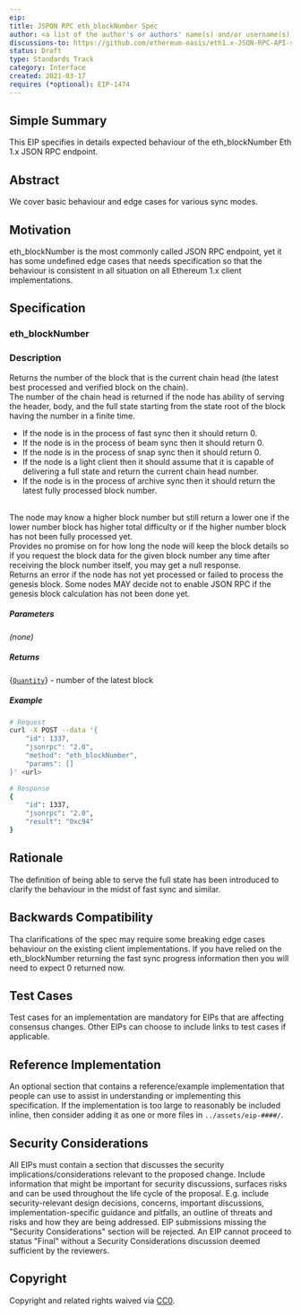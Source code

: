 ```yaml
---
eip: 
title: JSPON RPC eth_blockNumber Spec
author: <a list of the author's or authors' name(s) and/or username(s), or name(s) and email(s), e.g. (use with the parentheses or triangular brackets): FirstName LastName (@GitHubUsername), FirstName LastName <foo@bar.com>, FirstName (@GitHubUsername) and GitHubUsername (@GitHubUsername)>
discussions-to: https://github.com/ethereum-oasis/eth1.x-JSON-RPC-API-standard
status: Draft
type: Standards Track
category: Interface
created: 2021-03-17
requires (*optional): EIP-1474
---
```


## Simple Summary
This EIP specifies in details expected behaviour of the eth_blockNumber Eth 1.x JSON RPC endpoint.

## Abstract
We cover basic behaviour and edge cases for various sync modes.

## Motivation
eth_blockNumber is the most commonly called JSON RPC endpoint, yet it has some undefined edge cases that needs specification so that the behaviour is consistent in all situation on all Ethereum 1.x client implementations.

## Specification

### eth_blockNumber

### Description

Returns the number of the block that is the current chain head (the latest best processed and verified block on the chain).
<br/>The number of the chain head is returned if the node has ability of serving the header, body, and the full state starting from the state root of the block having the number in a finite time.
 * If the node is in the process of fast sync then it should return 0.
 * If the node is in the process of beam sync then it should return 0.
 * If the node is in the process of snap sync then it should return 0.
 * If the node is a light client then it should assume that it is capable of delivering a full state and return the current chain head number.
 * If the node is in the process of archive sync then it should return the latest fully processed block number.
  
<br/>The node may know a higher block number but still return a lower one if the lower number block has higher total difficulty or if the higher number block has not been fully processed yet.
<br/>Provides no promise on for how long the node will keep the block details so if you request the block data for the given block number any time after receiving the block number itself, you may get a null response.
<br/>Returns an error if the node has not yet processed or failed to process the genesis block. Some nodes MAY decide not to enable JSON RPC if the genesis block calculation has not been done yet.

##### Parameters

_(none)_

##### Returns

{[`Quantity`](#quantity)} - number of the latest block

##### Example

```sh
# Request
curl -X POST --data '{
    "id": 1337,
    "jsonrpc": "2.0",
    "method": "eth_blockNumber",
    "params": []
}' <url>

# Response
{
    "id": 1337,
    "jsonrpc": "2.0",
    "result": "0xc94"
}
```

## Rationale
The definition of being able to serve the full state has been introduced to clarify the behaviour in the midst of fast sync and similar.

## Backwards Compatibility
Tha clarifications of the spec may require some breaking edge cases behaviour on the existing client implementations. If you have relied on the eth_blockNumber returning the fast sync progress information then you will need to expect 0 returned now.

## Test Cases
Test cases for an implementation are mandatory for EIPs that are affecting consensus changes. Other EIPs can choose to include links to test cases if applicable.

## Reference Implementation
An optional section that contains a reference/example implementation that people can use to assist in understanding or implementing this specification.  If the implementation is too large to reasonably be included inline, then consider adding it as one or more files in `../assets/eip-####/`.

## Security Considerations
All EIPs must contain a section that discusses the security implications/considerations relevant to the proposed change. Include information that might be important for security discussions, surfaces risks and can be used throughout the life cycle of the proposal. E.g. include security-relevant design decisions, concerns, important discussions, implementation-specific guidance and pitfalls, an outline of threats and risks and how they are being addressed. EIP submissions missing the "Security Considerations" section will be rejected. An EIP cannot proceed to status "Final" without a Security Considerations discussion deemed sufficient by the reviewers.

## Copyright
Copyright and related rights waived via [CC0](https://creativecommons.org/publicdomain/zero/1.0/).
